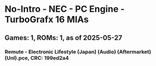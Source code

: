 # No-Intro - NEC - PC Engine - TurboGrafx 16 MIAs
## Games: 1, ROMs: 1, as of 2025-05-27

### Remute - Electronic Lifestyle (Japan) (Audio) (Aftermarket) (Unl).pce, CRC: 199ed2a4
